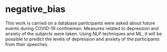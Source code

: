 # negative_bias
This work is carried on a database  participants were asked about future events during  COVID-19 confinemen. Measures related to depression and anxiety of the subjects were taken. Using NLP techniques and ML, it will be possible to predict the levels of depression and anxiety of the participants from their speeches.   
